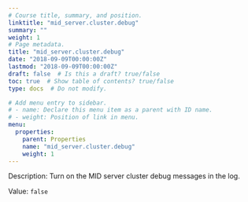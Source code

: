 ```yaml
---
# Course title, summary, and position.
linktitle: "mid_server.cluster.debug"
summary: ""
weight: 1
# Page metadata.
title: "mid_server.cluster.debug"
date: "2018-09-09T00:00:00Z"
lastmod: "2018-09-09T00:00:00Z"
draft: false  # Is this a draft? true/false
toc: true  # Show table of contents? true/false
type: docs  # Do not modify.

# Add menu entry to sidebar.
# - name: Declare this menu item as a parent with ID name.
# - weight: Position of link in menu.
menu:
  properties:
    parent: Properties
    name: "mid_server.cluster.debug"
    weight: 1
---
```


Description: Turn on the MID server cluster debug messages in the log.


Value: `false`